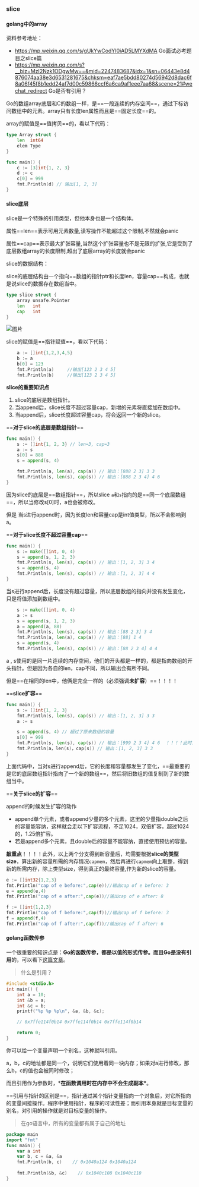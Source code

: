 ### slice

#### golang中的array

资料参考地址：

- https://mp.weixin.qq.com/s/gUkYwCodYI0iAD5LMYXdMA      Go面试必考题目之slice篇
- https://mp.weixin.qq.com/s?__biz=MzI2Nzk1ODgwMw==&mid=2247483687&idx=1&sn=06443e8d4876074aa38e3d6531281675&chksm=eaf7ae5bdd80274d56942d8dac6f8a06f45f8b1edd24af7d00c59866ccf6a6ca9af1eee7aa68&scene=21#wechat_redirect      Go是否有引用？

 Go的数组array底层和C的数组一样，是==一段连续的内存空间==，通过下标访问数组中的元素。array只有长度len属性而且是==固定长度==的。

array的赋值是==值拷贝==的，看以下代码：

```go
type Array struct {
	len  int64
	elem Type
}
```



```go
func main() {
    c := [3]int{1, 2, 3}
    d := c
    c[0] = 999
    fmt.Println(d) // 输出[1, 2, 3]
}
```

#### slice底层

slice是一个特殊的引用类型，但他本身也是一个结构体。

属性==len==表示可用元素数量,读写操作不能超过这个限制,不然就会panic

属性==cap==表示最大扩张容量,当然这个扩张容量也不是无限的扩张,它是受到了底层数组array的长度限制,超出了底层array的长度就会panic

slice的数据结构：

 slice的底层结构由一个指向==数组的指针ptr和长度len，容量cap==构成，也就是说slice的数据存在数组当中。

```go
type slice struct {
	array unsafe.Pointer
	len   int
	cap   int
}
```

![图片](https://mmbiz.qpic.cn/mmbiz_png/DBP3HAicOpFVoTbBH0r3qBBvOScibjGRxI7gJEhjzzhSHh5mp6mqNWFLNgRxmj6TiaZkDtLk0UEplnfj4Jo6c7d8w/640?wx_fmt=png&tp=webp&wxfrom=5&wx_lazy=1&wx_co=1)

slice的赋值是==指针赋值==，看以下代码：

```go
	a := []int{1,2,3,4,5}
	b := a
	b[0] = 123
	fmt.Println(a)     //输出[123 2 3 4 5]
	fmt.Println(b) 	   //输出[123 2 3 4 5]
```

**slice的重要知识点**

1. slice的底层是数组指针。
2. 当append后，slice长度不超过容量cap，新增的元素将直接加在数组中。
3.  当append后，slice长度超过容量cap，将会返回一个新的slice。

==**对于slice的底层是数组指针**==

```go
func main() {
    s := []int{1, 2, 3} // len=3, cap=3
    a := s
    s[0] = 888
    s = append(s, 4)

    fmt.Println(a, len(a), cap(a)) // 输出：[888 2 3] 3 3
    fmt.Println(s, len(s), cap(s)) // 输出：[888 2 3 4] 4 6
}
```

因为slice的底层是==数组指针==，所以slice `a`和`s`指向的是==同一个底层数组==，所以当修改s[0]时，a也会被修改。

但是 当s进行append时，因为长度len和容量cap是int值类型，所以不会影响到a。

==**对于slice长度不超过容量cap**==

```go
func main() {
    s := make([]int, 0, 4)
    s = append(s, 1, 2, 3)
    fmt.Println(s, len(s), cap(s)) // 输出：[1, 2, 3] 3 4
    s = append(s, 4)
    fmt.Println(s, len(s), cap(s)) // 输出：[1, 2, 3] 4 4
}
```

  当s进行append后，长度没有超过容量，所以底层数组的指向并没有发生变化，只是将值添加到数组中。

```go
	s := make([]int, 0, 4)
	a := s
	s = append(s, 1, 2, 3)
	a = append(a, 88)
	fmt.Println(s, len(s), cap(s)) // 输出：[88 2 3] 3 4
	fmt.Println(a, len(a), cap(a)) // 输出：[88] 1 4
	s = append(s, 4)
	fmt.Println(s, len(s), cap(s)) // 输出：[88 2 3 4] 4 4
```

a , s使用的是同一片连续的内存空间，他们的开头都是一样的，都是指向数组的开头指针。但是因为各自的len，cap不同，所以输出会有所不同。

但是==在相同的len中，他俩是完全一样的（必须强调**未扩容**）==！！！！

==**slice扩容**==

```go
func main() {
    s := []int{1, 2, 3}
    fmt.Println(s, len(s), cap(s)) // 输出：[1, 2, 3] 3 3
    a := s

    s = append(s, 4) // 超过了原来数组的容量
    s[0] = 999
    fmt.Println(s, len(s), cap(s)) // 输出：[999 2 3 4] 4 6  ！！！！此时，s和a指向的已经不是同一个数组了！！！！
    fmt.Println(a，len(s)，cap(s)) // 输出：[1, 2, 3] 3 3
}
```

  上面代码中，当对s进行append后，它的长度和容量都发生了变化，==最重要的是它的底层数组指针指向了一个新的数组==，然后将旧数组的值复制到了新的数组当中。

==**关于slice的扩容**==

append的时候发生扩容的动作

- append单个元素，或者append少量的多个元素，这里的少量指double之后的容量能容纳，这样就会走以下扩容流程，不足1024，双倍扩容，超过1024的，1.25倍扩容。
- 若是append多个元素，且double后的容量不能容纳，直接使用预估的容量。

**敲重点**！！！！此外，以上两个分支得到新容量后，均需要根据**slice的类型size**，算出新的容量所需的内存情况`capmem`，然后再进行`capmem`向上取整，得到新的所需内存，除上类型size，得到真正的最终容量,作为新的slice的容量。

```go
e := []int32{1,2,3}
fmt.Println("cap of e before:",cap(e))//输出cap of e before: 3
e = append(e,4)
fmt.Println("cap of e after:",cap(e))//输出cap of e after: 8

f := []int{1,2,3}
fmt.Println("cap of f before:",cap(f))//输出cap of f before: 3
f = append(f,4)
fmt.Println("cap of f after:",cap(f))//输出cap of f after: 6
```

#### golang函数传参

一个很重要的知识点是：**Go的函数传参，都是以值的形式传参。**而且**Go是没有引用**的，可以看下[这篇文章](http://mp.weixin.qq.com/s?__biz=MzI2Nzk1ODgwMw==&mid=2247483687&idx=1&sn=06443e8d4876074aa38e3d6531281675&chksm=eaf7ae5bdd80274d56942d8dac6f8a06f45f8b1edd24af7d00c59866ccf6a6ca9af1eee7aa68&scene=21#wechat_redirect)。

> 什么是引用？

```c++
#include <stdio.h>
int main() {        
    int a = 10;           
    int &b = a;        
    int &c = b;        
    printf("%p %p %p\n", &a, &b, &c);

    // 0x7ffe114f0b14 0x7ffe114f0b14 0x7ffe114f0b14

    return 0;
}
```

你可以给一个变量声明一个别名，这种就叫引用。

a，b，c的地址都是同一个，说明它们使用着同一块内存；如果对a进行修改，那么b，c的值也会被同时修改；

而且引用作为参数时，***在函数调用时在内存中不会生成副本\***。

==引用与指针的区别是==，指针通过某个指针变量指向一个对象后，对它所指向的变量间接操作。程序中使用指针，程序的可读性差；而引用本身就是目标变量的别名，对引用的操作就是对目标变量的操作。

> 在go语言中，所有的变量都有属于自己的地址

```go
package main
import "fmt"
func main() {        
    var a int
    var b, c = &a, &a
    fmt.Println(b, c)    // 0x1040a124 0x1040a124
    
    fmt.Println(&b, &c)    // 0x1040c108 0x1040c110
}
```

















